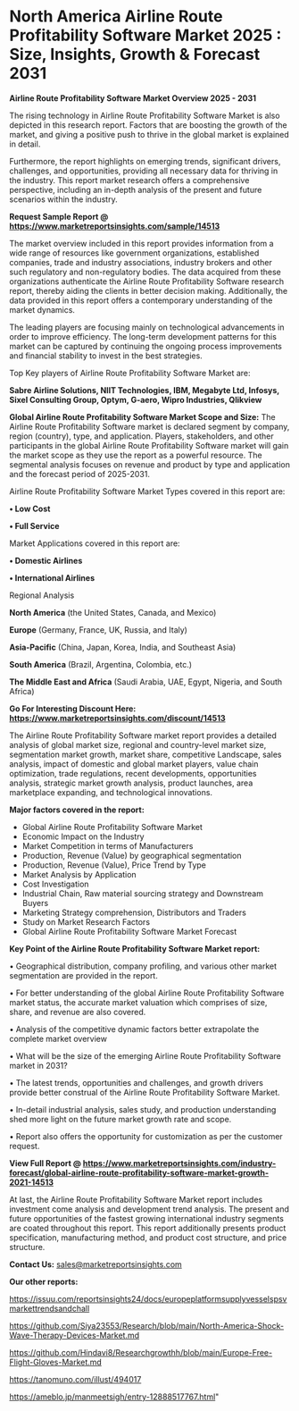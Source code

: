 # North America Airline Route Profitability Software Market 2025 : Size, Insights, Growth & Forecast 2031

<Strong> Airline Route Profitability Software Market Overview 2025 - 2031</strong>

The rising technology in Airline Route Profitability Software Market is also depicted in this research report. Factors that are boosting the growth of the market, and giving a positive push to thrive in the global market is explained in detail.

Furthermore, the report highlights on emerging trends, significant drivers, challenges, and opportunities, providing all necessary data for thriving in the industry. This report market research offers a comprehensive perspective, including an in-depth analysis of the present and future scenarios within the industry.

<strong>Request Sample Report @ <a href=https://www.marketreportsinsights.com/sample/14513>https://www.marketreportsinsights.com/sample/14513</a></strong>

The market overview included in this report provides information from a wide range of resources like government organizations, established companies, trade and industry associations, industry brokers and other such regulatory and non-regulatory bodies. The data acquired from these organizations authenticate the Airline Route Profitability Software research report, thereby aiding the clients in better decision making. Additionally, the data provided in this report offers a contemporary understanding of the market dynamics.

The leading players are focusing mainly on technological advancements in order to improve efficiency. The long-term development patterns for this market can be captured by continuing the ongoing process improvements and financial stability to invest in the best strategies.

Top Key players of Airline Route Profitability Software Market are:

<strong>Sabre Airline Solutions, NIIT Technologies, IBM, Megabyte Ltd, Infosys, Sixel Consulting Group, Optym, G-aero, Wipro Industries, Qlikview</strong>

<strong><b>Global Airline Route Profitability Software Market Scope and Size:</b></strong>
The Airline Route Profitability Software market is declared segment by company, region (country), type, and application. Players, stakeholders, and other participants in the global Airline Route Profitability Software market will gain the market scope as they use the report as a powerful resource. The segmental analysis focuses on revenue and product by type and application and the forecast period of 2025-2031.

Airline Route Profitability Software Market Types covered in this report are:

<strong>• Low Cost

• Full Service</strong>

Market Applications covered in this report are:

<strong>• Domestic Airlines

• International Airlines</strong> 

Regional Analysis

<strong>North America</strong> (the United States, Canada, and Mexico)

<strong>Europe</strong> (Germany, France, UK, Russia, and Italy)

<strong>Asia-Pacific</strong> (China, Japan, Korea, India, and Southeast Asia)

<strong>South America</strong> (Brazil, Argentina, Colombia, etc.)

<strong>The Middle East and Africa</strong> (Saudi Arabia, UAE, Egypt, Nigeria, and South Africa)

<strong>Go For Interesting Discount Here: <a href=https://www.marketreportsinsights.com/discount/14513>https://www.marketreportsinsights.com/discount/14513</a></strong>

The Airline Route Profitability Software market report provides a detailed analysis of global market size, regional and country-level market size, segmentation market growth, market share, competitive Landscape, sales analysis, impact of domestic and global market players, value chain optimization, trade regulations, recent developments, opportunities analysis, strategic market growth analysis, product launches, area marketplace expanding, and technological innovations.

<strong><b>Major factors covered in the report:</b></strong>
<ul>
  <li>Global Airline Route Profitability Software Market </li>
  <li>Economic Impact on the Industry</li>
  <li>Market Competition in terms of Manufacturers</li>
  <li>Production, Revenue (Value) by geographical segmentation</li>
  <li>Production, Revenue (Value), Price Trend by Type</li>
  <li>Market Analysis by Application</li>
  <li>Cost Investigation</li>
  <li>Industrial Chain, Raw material sourcing strategy and Downstream Buyers</li>
  <li>Marketing Strategy comprehension, Distributors and Traders</li>
  <li>Study on Market Research Factors</li>
  <li>Global Airline Route Profitability Software Market Forecast</li>
</ul>

<strong><b>Key Point of the Airline Route Profitability Software Market report:</b></strong>

• Geographical distribution, company profiling, and various other market segmentation are provided in the report.

• For better understanding of the global Airline Route Profitability Software market status, the accurate market valuation which comprises of size, share, and revenue are also covered.

• Analysis of the competitive dynamic factors better extrapolate the complete market overview

• What will be the size of the emerging Airline Route Profitability Software market in 2031?

• The latest trends, opportunities and challenges, and growth drivers provide better construal of the Airline Route Profitability Software Market.

• In-detail industrial analysis, sales study, and production understanding shed more light on the future market growth rate and scope.

• Report also offers the opportunity for customization as per the customer request.

<strong><b>View Full Report @ <a href=https://www.marketreportsinsights.com/industry-forecast/global-airline-route-profitability-software-market-growth-2021-14513>https://www.marketreportsinsights.com/industry-forecast/global-airline-route-profitability-software-market-growth-2021-14513</a></b></strong>


At last, the Airline Route Profitability Software Market report includes investment come analysis and development trend analysis. The present and future opportunities of the fastest growing international industry segments are coated throughout this report. This report additionally presents product specification, manufacturing method, and product cost structure, and price structure.

<strong>Contact Us:</strong>
sales@marketreportsinsights.com

<strong>Our other reports:</strong>

<a href=https://issuu.com/reportsinsights24/docs/europeplatformsupplyvesselspsvmarkettrendsandchall>https://issuu.com/reportsinsights24/docs/europeplatformsupplyvesselspsvmarkettrendsandchall</a>

<a href=https://github.com/Siya23553/Research/blob/main/North-America-Shock-Wave-Therapy-Devices-Market.md>https://github.com/Siya23553/Research/blob/main/North-America-Shock-Wave-Therapy-Devices-Market.md</a>

<a href=https://github.com/Hindavi8/Researchgrowthh/blob/main/Europe-Free-Flight-Gloves-Market.md>https://github.com/Hindavi8/Researchgrowthh/blob/main/Europe-Free-Flight-Gloves-Market.md</a>

<a href=https://tanomuno.com/illust/494017>https://tanomuno.com/illust/494017</a>

<a href=https://ameblo.jp/manmeetsigh/entry-12888517767.html>https://ameblo.jp/manmeetsigh/entry-12888517767.html</a>"

